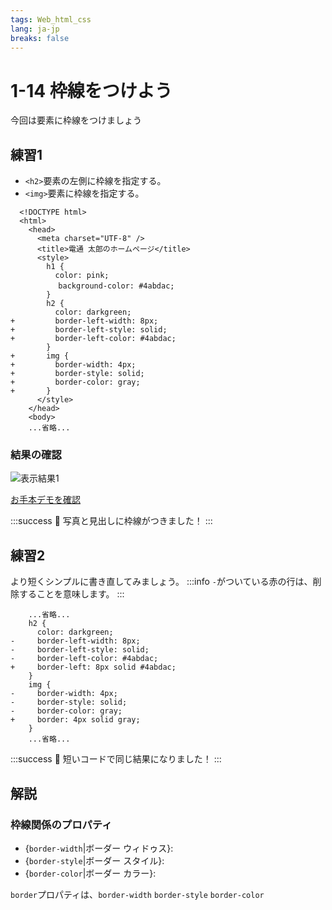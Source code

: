 ```yaml
---
tags: Web_html_css
lang: ja-jp
breaks: false
---
```


# 1-14 枠線をつけよう

<!-- 目標 -->
今回は要素に枠線をつけましょう

## 練習1

<!-- 指示 -->
- `<h2>`要素の左側に枠線を指定する。
- `<img>`要素に枠線を指定する。

```diff=1
  <!DOCTYPE html>
  <html>
    <head>
      <meta charset="UTF-8" />
      <title>電通 太郎のホームページ</title>
      <style>
        h1 {
          color: pink;
　         background-color: #4abdac;
        }
        h2 {
          color: darkgreen;
+         border-left-width: 8px;
+         border-left-style: solid;
+         border-left-color: #4abdac;
        }
+       img {
+         border-width: 4px;
+         border-style: solid;
+         border-color: gray;
+       }
      </style>
    </head>
    <body>
    ...省略...
```

### 結果の確認

<!-- 結果画像 -->
![表示結果1](https://uec-programming.github.io/basic_training/web-sample/img/demo1-14.png)

<!-- お手本リンク -->
[お手本デモを確認](https://uec-programming.github.io/basic_training/web-sample/demo1-14.html "デモ")

<!-- お祝い -->
:::success
:tada: 写真と見出しに枠線がつきました！
:::

## 練習2
より短くシンプルに書き直してみましょう。
:::info
`-`がついている赤の行は、削除することを意味します。
:::

```diff=10
    ...省略...
    h2 {
      color: darkgreen;
-     border-left-width: 8px;
-     border-left-style: solid;
-     border-left-color: #4abdac;
+     border-left: 8px solid #4abdac;
    }
    img {
-     border-width: 4px;
-     border-style: solid;
-     border-color: gray;
+     border: 4px solid gray;
    }
    ...省略...
```

<!-- お祝い -->
:::success
:tada: 短いコードで同じ結果になりました！
:::

## 解説

### 枠線関係のプロパティ
- {`border-width`|ボーダー ウィドゥス}: 
- {`border-style`|ボーダー スタイル}: 
- {`border-color`|ボーダー カラー}: 

<!-- まとめて"ショートハンド"！ -->
`border`プロパティは、`border-width` `border-style` `border-color`

<!-- border-left-* も紹介 -->

<!-- まとめてborder-left！ -->

<!-- widthの読み方、ウィドゥスって書いたけど... これは1つのプレゼン(https://www.slideshare.net/swwwitch/width)になるくらいカタカナで書き表すのが難しい話 -->
